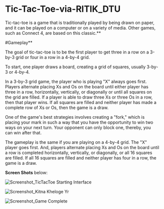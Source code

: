 # Tic-Tac-Toe-via-RITIK_DTU
Tic-tac-toe is a game that is traditionally played by being drawn on paper, and it can be played on a computer or on a variety of media. Other games, such as Connect 4, are based on this classic.**

#Gameplay**

The goal of tic-tac-toe is to be the first player to get three in a row on a 3-by-3 grid or four in a row in a 4-by-4 grid. 


To start, one player draws a board, creating a grid of squares, usually 3-by-3 or 4-by-4.

In a 3-by-3 grid game, the player who is playing "X" always goes first. Players alternate placing Xs and Os on the board until either player has three in a row, horizontally, vertically, or diagonally or until all squares on the grid are filled. If a player is able to draw three Xs or three Os in a row, then that player wins. If all squares are filled and neither player has made a complete row of Xs or Os, then the game is a draw.

One of the game's best strategies involves creating a "fork," which is placing your mark in such a way that you have the opportunity to win two ways on your next turn. Your opponent can only block one, thereby, you can win after that.

The gameplay is the same if you are playing on a 4-by-4 grid. The "X" player goes first. And, players alternate placing Xs and Os on the board until a row is completed horizontally, vertically, or diagonally, or all 16 squares are filled. If all 16 squares are filled and neither player has four in a row, the game is a draw.

**Screen Shots** below:

![Screenshot_TicTacToe Starting Interface](https://user-images.githubusercontent.com/76508661/125108616-e6e54700-e0ff-11eb-87bb-eadb4d95fba4.jpg)

![Screenshot_Kitna Kheloge Yr](https://user-images.githubusercontent.com/76508661/125108620-e9e03780-e0ff-11eb-9454-f3fcd4522284.jpg)

![Screenshot_Game Complete](https://user-images.githubusercontent.com/76508661/125108627-eb116480-e0ff-11eb-9336-f6343c8c4cef.jpg)
